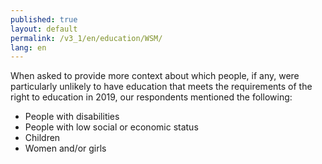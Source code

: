 ```yaml
---
published: true
layout: default
permalink: /v3_1/en/education/WSM/
lang: en
---
```

When asked to provide more context about which people, if any, were particularly unlikely to have education that meets the requirements of the right to education in 2019, our respondents mentioned the following:
- People with disabilities 
- People with low social or economic status 
- Children 
- Women and/or girls
